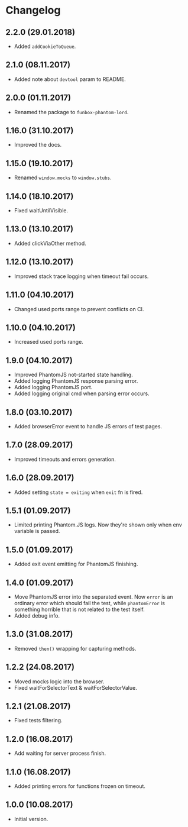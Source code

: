 # Changelog

## 2.2.0 (29.01.2018)

* Added `addCookieToQueue`.

## 2.1.0 (08.11.2017)

* Added note about `devtool` param to README.

## 2.0.0 (01.11.2017)

* Renamed the package to `funbox-phantom-lord`.

## 1.16.0 (31.10.2017)

* Improved the docs.

## 1.15.0 (19.10.2017)

* Renamed `window.mocks` to `window.stubs`.

## 1.14.0 (18.10.2017)

* Fixed waitUntilVisible.

## 1.13.0 (13.10.2017)

* Added clickViaOther method.

## 1.12.0 (13.10.2017)

* Improved stack trace logging when timeout fail occurs.

## 1.11.0 (04.10.2017)

* Changed used ports range to prevent conflicts on CI.

## 1.10.0 (04.10.2017)

* Increased used ports range.

## 1.9.0 (04.10.2017)

* Improved PhantomJS not-started state handling.
* Added logging PhantomJS response parsing error.
* Added logging PhantomJS port.
* Added logging original cmd when parsing error occurs.

## 1.8.0 (03.10.2017)

* Added browserError event to handle JS errors of test pages.

## 1.7.0 (28.09.2017)

* Improved timeouts and errors generation.

## 1.6.0 (28.09.2017)

* Added setting `state = exiting` when `exit` fn is fired.

## 1.5.1 (01.09.2017)

* Limited printing Phantom.JS logs. Now they're shown only when env variable is passed.

## 1.5.0 (01.09.2017)

* Added exit event emitting for PhantomJS finishing.

## 1.4.0 (01.09.2017)

* Move PhantomJS error into the separated event. 
  Now `error` is an ordinary error which should fail the test,
  while `phantomError` is something horrible that is not related to the test itself.
* Added debug info.

## 1.3.0 (31.08.2017)

* Removed `then()` wrapping for capturing methods.

## 1.2.2 (24.08.2017)

* Moved mocks logic into the browser.
* Fixed waitForSelectorText & waitForSelectorValue.

## 1.2.1 (21.08.2017)

* Fixed tests filtering.

## 1.2.0 (16.08.2017)

* Add waiting for server process finish.

## 1.1.0 (16.08.2017)

* Added printing errors for functions frozen on timeout.

## 1.0.0 (10.08.2017)

* Initial version.
